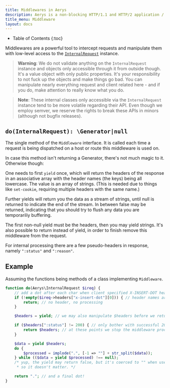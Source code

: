 ```yaml
---
title: Middlewares in Aerys
description: Aerys is a non-blocking HTTP/1.1 and HTTP/2 application / websocket / static file server.
title_menu: Middleware
layout: docs
---
```


* Table of Contents
{:toc}

Middlewares are a powerful tool to intercept requests and manipulate them with low-level access to the [`InternalRequest`](internalrequest.html) instance.

> **Warning**: We do not validate anything on the `InternalRequest` instance and objects only accessible through it from outside though. It's a value object with only public properties. It's your responsibility to not fuck up the objects and make things go bad. You can manipulate nearly everything request and client related here - and if you do, make attention to really know what you do.

> **Note**: These internal classes only accessible via the `InternalRequest` instance tend to be more volatile regarding their API. Even though we employ semver, we reserve the rights to break these APIs in minors (although not bugfix releases).

## `do(InternalRequest): \Generator|null`

The single method of the `Middleware` interface. It is called each time a request is being dispatched on a host or route this middleware is used on.

In case this method isn't returning a Generator, there's not much magic to it. Otherwise though:

One needs to first `yield` once, which will return the headers of the response in an associative array with the header names (the keys) being all lowercase. The value is an array of strings. (This is needed due to things like `set-cookie`, requiring multiple headers with the same name.)

Further yields will return you the data as a stream of strings, until null is returned to indicate the end of the stream. In between false may be returned, indicating that you should try to flush any data you are temporariliy buffering.

The first non-null yield must be the headers, then you may yield strings. It's also possible to return instead of yield, in order to finish remove this middleware from the request.

For internal processing there are a few pseudo-headers in response, namely `":status"` and `":reason"`.

## Example

Assuming the functions being methods of a class implementing `Middleware`.

```php
function do(Aerys\InternalRequest $ireq) {
	// add a dot after each char when client specified X-INSERT-DOT header
	if (!empty($ireq->headers["x-insert-dot"][0])) { // header names are lowercase
		return; // no header, no processing
	}

	$headers = yield; // we may also manipulate $headers before we return it

	if ($headers[":status"] != 200) { // only bother with successful 200 OK requests
		return $headers; // at these points we stop the middleware processing
	}

	$data = yield $headers;
	do {
		$processed = implode(".", [-1 => ""] + str_split($data));
	} while (($data = yield $processed) !== null);
	/* yup, the yield may return false, but it's coerced to "" when used as string,
	 * so it doesn't matter. */

	return "."; // and a final dot!
}
```
